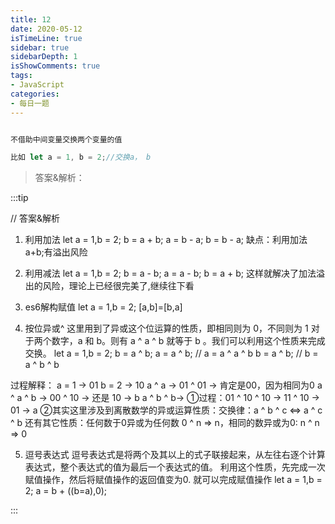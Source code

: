 ```yaml
---
title: 12 
date: 2020-05-12
isTimeLine: true
sidebar: true
sidebarDepth: 1
isShowComments: true
tags:
- JavaScript
categories:
- 每日一题
---
```


```js

不借助中间变量交换两个变量的值

比如 let a = 1, b = 2;//交换a， b


```

> 答案&解析：

:::tip

// 答案&解析
1. 利用加法
let a = 1,b = 2;
b = a + b;
a = b - a;
b = b - a;
缺点：利用加法 a+b;有溢出风险

2. 利用减法
let a = 1,b = 2;
b = a - b;
a = a - b;
b = a + b;
这样就解决了加法溢出的风险，理论上已经很完美了,继续往下看

3. es6解构赋值
let a = 1,b = 2;
[a,b]=[b,a]

4. 按位异或^
这里用到了异或这个位运算的性质，即相同则为 0，不同则为 1
对于两个数字，a 和 b。则有 a ^ a ^ b 就等于 b 。我们可以利用这个性质来完成交换。
let a = 1,b = 2;
b = a ^ b; 
a = a ^ b; // a = a ^ a ^ b
b = a ^ b; // b = a ^ b ^ b

过程解释：
a = 1 -> 01
b = 2 -> 10
a ^ a -> 01 ^ 01 -> 肯定是00，因为相同为0
a ^ a ^ b -> 00 ^ 10 -> 还是 10 -> b
a ^ b ^ b->
 ①过程：01 ^ 10 ^ 10 -> 11 ^ 10 -> 01 -> a
 ②其实这里涉及到离散数学的异或运算性质：交换律：a ^ b ^ c  <=> a ^ c ^ b
  还有其它性质：任何数于0异或为任何数 0 ^ n => n，相同的数异或为0: n ^ n => 0

5. 逗号表达式
逗号表达式是将两个及其以上的式子联接起来，从左往右逐个计算表达式，整个表达式的值为最后一个表达式的值。
利用这个性质，先完成一次赋值操作，然后将赋值操作的返回值变为0. 就可以完成赋值操作
let a = 1,b = 2;
a = b + ((b=a),0);

:::